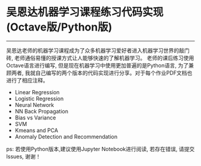 # 吴恩达机器学习课程练习代码实现(Octave版/Python版)

------
吴恩达老师的机器学习课程成为了众多机器学习爱好者进入机器学习世界的敲门砖, 老师通俗易懂的授课方式让人能够快速的了解机器学习。 老师的课后练习使用Octave语言进行编写, 但是现在机器学习中使用更加普遍的是Python语言, 为了兼顾两者, 我就自己编写的两个版本的代码实现进行分享。对于每个作业PDF文档也进行了相应注释。

- Linear Regression
- Logistic Regression
- Neural Network
- NN Back Propagation
- Bias vs Variance
- SVM
- Kmeans and PCA
- Anomaly Detection and Recommendation

ps: 若使用Python版本,建议使用Jupyter Notebook进行阅读, 若存在错误, 请提交Issues, 谢谢！


